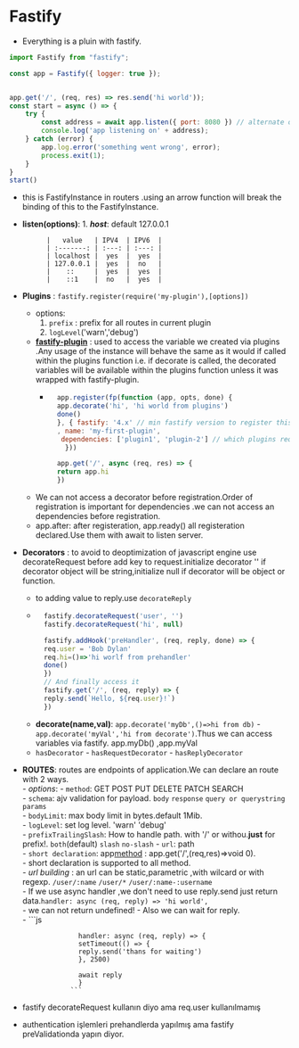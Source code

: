 # Fastify
- Everything is a pluin with fastify.
  
```js
import Fastify from "fastify"; 

const app = Fastify({ logger: true });


app.get('/', (req, res) => res.send('hi world'));
const start = async () => {
    try {
        const address = await app.listen({ port: 8080 }) // alternate of app.listen({logger:true},(err,address)=>)
        console.log('app listening on' + address);
    } catch (error) {
        app.log.error('something went wrong', error);
        process.exit(1);
    }
}
start()
```

- this is FastifyInstance in routers .using an arrow function will break the binding of this to the FastifyInstance.

- **listen(options)**: 
      1. ***host***:   default 127.0.0.1
 
            |   value   | IPV4  | IPV6  |
            | :-------: | :---: | :---: |
            | localhost |  yes  |  yes  |
            | 127.0.0.1 |  yes  |  no   |
            |    ::     |  yes  |  yes  |
            |    ::1    |  no   |  yes  |


- **Plugins** : `fastify.register(require('my-plugin'),[options])`
    - options: 
        1. `prefix` : prefix for all routes in current plugin
        2. `logLevel`('warn','debug')
    - **[fastify-plugin]** : used to access the variable we created via plugins .Any usage of the instance will behave the same as it would if called within the plugins function i.e. if decorate is called, the decorated variables will be available within the plugins function unless it was wrapped with fastify-plugin.
        - ```js
            app.register(fp(function (app, opts, done) {
            app.decorate('hi', 'hi world from plugins')
            done()
            }, { fastify: '4.x' // min fastify version to register this plugin
            , name: 'my-first-plugin',
             dependencies: ['plugin1', 'plugin-2'] // which plugins requested to run this plugin
              }))

            app.get('/', async (req, res) => {
            return app.hi
            })

          ```
    - We can not access a decorator before registration.Order of registration is important for dependencies .we can not access an dependencies before registration.
    - app.after: after registeration, app.ready() all registeration declared.Use them with await to listen server.
- **Decorators**  : to avoid to deoptimization of javascript engine use decorateRequest before add key to request.initialize decorator '' if  decorator object will be string,initialize null if decorator will be object or function.
    - to adding value to reply.use `decorateReply`
    - ```js
        fastify.decorateRequest('user', '')
        fastify.decorateRequest('hi', null)

        fastify.addHook('preHandler', (req, reply, done) => {
        req.user = 'Bob Dylan'
        req.hi=()=>'hi worlf from prehandler'
        done()
        })
        // And finally access it
        fastify.get('/', (req, reply) => {
        reply.send(`Hello, ${req.user}!`)
        })
      ```
    - **decorate(name,val)**: `app.decorate('myDb',()=>hi from db)` - `app.decorate('myVal','hi from decorate')`.Thus we can access variables via fastify. app.myDb() ,app.myVal 
    - `hasDecorator` - `hasRequestDecorator` - `hasReplyDecorator`

- **ROUTES**: routes are endpoints of application.We can declare an route with 2 ways.     
       - *options*: 
           - `method`: GET POST PUT DELETE PATCH SEARCH  
           -  `schema`:  ajv validation for payload. `body` `response` `query or querystring` `params`     
           -  `bodyLimit`: max body limit in bytes.default 1Mib.    
           -  `logLevel`: set log level. 'warn' 'debug'  
           -  `prefixTrailingSlash`: How to handle path. with '/' or withou.**just** for prefix!. `both`(default) `slash` `no-slash`
           -  `url`: path    
        -  `short declaration`: app[method]('url',[options],handler) : app.get('/',(req,res)=>void 0).   
            - short declaration is supported to all method.   
       - *url building* : an url can be static,parametric ,with wilcard or with regexp. `/user/:name` `/user/*` `/user/:name-:username`   
       -  If we use async handler ,we don't need to use reply.send just return data.`handler: async (req, reply) => 'hi world',`  
        - we can not return undefined!
       -  Also we can wait for reply.  
            - ```js
             
                    handler: async (req, reply) => {
                    setTimeout(() => {
                    reply.send('thans for waiting')
                    }, 2500)

                    await reply
                    }
                  ```      


- fastify decorateRequest kullanın diyo ama req.user kullanılmamış 
- authentication işlemleri prehandlerda yapılmış ama fastify preValidationda yapın diyor.





























[fastify-plugin]: https://www.npmjs.com/package/fastify-plugin
